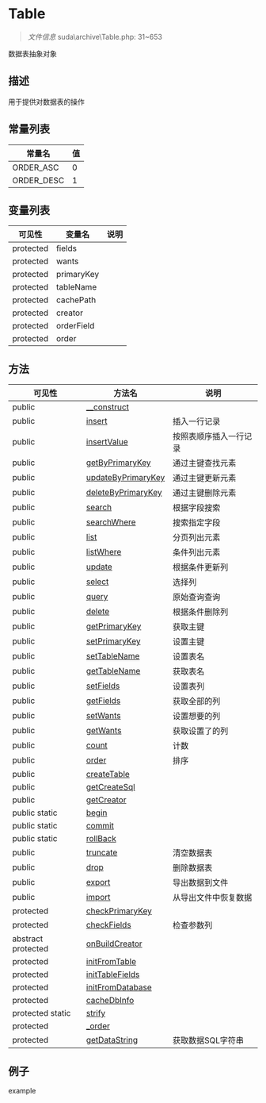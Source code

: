 #  Table 

> *文件信息* suda\archive\Table.php: 31~653


数据表抽象对象


## 描述




用于提供对数据表的操作

## 常量列表
| 常量名  |  值|
|--------|----|
|ORDER_ASC | 0 | 
|ORDER_DESC | 1 | 


## 变量列表
| 可见性 |  变量名   | 说明 |
|--------|----|------|
| protected    | fields | | 
| protected    | wants | | 
| protected    | primaryKey | | 
| protected    | tableName | | 
| protected    | cachePath | | 
| protected    | creator | | 
| protected    | orderField | | 
| protected    | order | | 

## 方法

| 可见性 | 方法名 | 说明 |
|--------|-------|------|
|  public  |[__construct](Table/__construct.md) |  |
|  public  |[insert](Table/insert.md) | 插入一行记录 |
|  public  |[insertValue](Table/insertValue.md) | 按照表顺序插入一行记录 |
|  public  |[getByPrimaryKey](Table/getByPrimaryKey.md) | 通过主键查找元素 |
|  public  |[updateByPrimaryKey](Table/updateByPrimaryKey.md) | 通过主键更新元素 |
|  public  |[deleteByPrimaryKey](Table/deleteByPrimaryKey.md) | 通过主键删除元素 |
|  public  |[search](Table/search.md) | 根据字段搜索 |
|  public  |[searchWhere](Table/searchWhere.md) | 搜索指定字段 |
|  public  |[list](Table/list.md) | 分页列出元素 |
|  public  |[listWhere](Table/listWhere.md) | 条件列出元素 |
|  public  |[update](Table/update.md) | 根据条件更新列 |
|  public  |[select](Table/select.md) | 选择列 |
|  public  |[query](Table/query.md) | 原始查询查询 |
|  public  |[delete](Table/delete.md) | 根据条件删除列 |
|  public  |[getPrimaryKey](Table/getPrimaryKey.md) | 获取主键 |
|  public  |[setPrimaryKey](Table/setPrimaryKey.md) | 设置主键 |
|  public  |[setTableName](Table/setTableName.md) | 设置表名 |
|  public  |[getTableName](Table/getTableName.md) | 获取表名 |
|  public  |[setFields](Table/setFields.md) | 设置表列 |
|  public  |[getFields](Table/getFields.md) | 获取全部的列 |
|  public  |[setWants](Table/setWants.md) | 设置想要的列 |
|  public  |[getWants](Table/getWants.md) | 获取设置了的列 |
|  public  |[count](Table/count.md) | 计数 |
|  public  |[order](Table/order.md) | 排序 |
|  public  |[createTable](Table/createTable.md) |  |
|  public  |[getCreateSql](Table/getCreateSql.md) |  |
|  public  |[getCreator](Table/getCreator.md) |  |
|  public  static|[begin](Table/begin.md) |  |
|  public  static|[commit](Table/commit.md) |  |
|  public  static|[rollBack](Table/rollBack.md) |  |
|  public  |[truncate](Table/truncate.md) | 清空数据表 |
|  public  |[drop](Table/drop.md) | 删除数据表 |
|  public  |[export](Table/export.md) | 导出数据到文件 |
|  public  |[import](Table/import.md) | 从导出文件中恢复数据 |
|  protected  |[checkPrimaryKey](Table/checkPrimaryKey.md) |  |
|  protected  |[checkFields](Table/checkFields.md) | 检查参数列 |
|abstract  protected  |[onBuildCreator](Table/onBuildCreator.md) |  |
|  protected  |[initFromTable](Table/initFromTable.md) |  |
|  protected  |[initTableFields](Table/initTableFields.md) |  |
|  protected  |[initFromDatabase](Table/initFromDatabase.md) |  |
|  protected  |[cacheDbInfo](Table/cacheDbInfo.md) |  |
|  protected  static|[strify](Table/strify.md) |  |
|  protected  |[_order](Table/_order.md) |  |
|  protected  |[getDataString](Table/getDataString.md) | 获取数据SQL字符串 |
 

## 例子

example